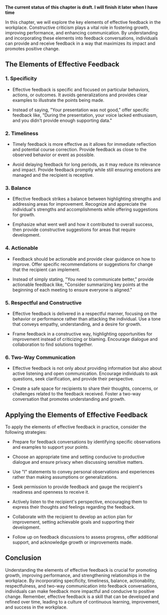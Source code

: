 **The current status of this chapter is draft. I will finish it later when I have time**

In this chapter, we will explore the key elements of effective feedback in the workplace. Constructive criticism plays a vital role in fostering growth, improving performance, and enhancing communication. By understanding and incorporating these elements into feedback conversations, individuals can provide and receive feedback in a way that maximizes its impact and promotes positive change.

The Elements of Effective Feedback
----------------------------------

### 1. **Specificity**

* Effective feedback is specific and focused on particular behaviors, actions, or outcomes. It avoids generalizations and provides clear examples to illustrate the points being made.

* Instead of saying, "Your presentation was not good," offer specific feedback like, "During the presentation, your voice lacked enthusiasm, and you didn't provide enough supporting data."

### 2. **Timeliness**

* Timely feedback is more effective as it allows for immediate reflection and potential course correction. Provide feedback as close to the observed behavior or event as possible.

* Avoid delaying feedback for long periods, as it may reduce its relevance and impact. Provide feedback promptly while still ensuring emotions are managed and the recipient is receptive.

### 3. **Balance**

* Effective feedback strikes a balance between highlighting strengths and addressing areas for improvement. Recognize and appreciate the individual's strengths and accomplishments while offering suggestions for growth.

* Emphasize what went well and how it contributed to overall success, then provide constructive suggestions for areas that require development.

### 4. **Actionable**

* Feedback should be actionable and provide clear guidance on how to improve. Offer specific recommendations or suggestions for change that the recipient can implement.

* Instead of simply stating, "You need to communicate better," provide actionable feedback like, "Consider summarizing key points at the beginning of each meeting to ensure everyone is aligned."

### 5. **Respectful and Constructive**

* Effective feedback is delivered in a respectful manner, focusing on the behavior or performance rather than attacking the individual. Use a tone that conveys empathy, understanding, and a desire for growth.

* Frame feedback in a constructive way, highlighting opportunities for improvement instead of criticizing or blaming. Encourage dialogue and collaboration to find solutions together.

### 6. **Two-Way Communication**

* Effective feedback is not only about providing information but also about active listening and open communication. Encourage individuals to ask questions, seek clarification, and provide their perspective.

* Create a safe space for recipients to share their thoughts, concerns, or challenges related to the feedback received. Foster a two-way conversation that promotes understanding and growth.

Applying the Elements of Effective Feedback
-------------------------------------------

To apply the elements of effective feedback in practice, consider the following strategies:

* Prepare for feedback conversations by identifying specific observations and examples to support your points.

* Choose an appropriate time and setting conducive to productive dialogue and ensure privacy when discussing sensitive matters.

* Use "I" statements to convey personal observations and experiences rather than making assumptions or generalizations.

* Seek permission to provide feedback and gauge the recipient's readiness and openness to receive it.

* Actively listen to the recipient's perspective, encouraging them to express their thoughts and feelings regarding the feedback.

* Collaborate with the recipient to develop an action plan for improvement, setting achievable goals and supporting their development.

* Follow up on feedback discussions to assess progress, offer additional support, and acknowledge growth or improvements made.

Conclusion
----------

Understanding the elements of effective feedback is crucial for promoting growth, improving performance, and strengthening relationships in the workplace. By incorporating specificity, timeliness, balance, actionability, respectfulness, and two-way communication into feedback conversations, individuals can make feedback more impactful and conducive to positive change. Remember, effective feedback is a skill that can be developed and refined over time, leading to a culture of continuous learning, improvement, and success in the workplace.
